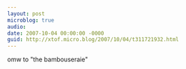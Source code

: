 ```yaml
---
layout: post
microblog: true
audio: 
date: 2007-10-04 00:00:00 -0000
guid: http://xtof.micro.blog/2007/10/04/t311721932.html
---
```

omw to "the bambouseraie"
